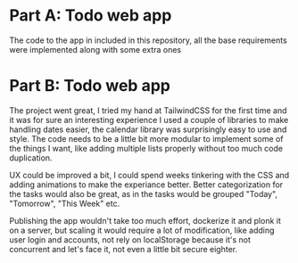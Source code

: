 # Part A: Todo web app
The code to the app in included in this repository, all the base requirements were implemented along with some extra ones

# Part B: Todo web app
The project went great, I tried my hand at TailwindCSS for the first time and it was for sure an interesting experience I used a couple of libraries to make handling dates easier, the calendar library was surprisingly easy to use and style. The code needs to be a little bit more modular to implement some of the things I want, like adding multiple lists properly without too much code duplication. 

UX could be improved a bit, I could spend weeks tinkering with the CSS and adding animations to make the experiance better. Better categorization for the tasks would also be great, as in the tasks would be grouped "Today", "Tomorrow", "This Week" etc.

Publishing the app wouldn't take too much effort, dockerize it and plonk it on a server, but scaling it would require a lot of modification, like adding user login and accounts, not rely on localStorage because it's not concurrent and let's face it, not even a little bit secure eighter.
